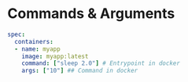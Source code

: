 # Commands & Arguments

```yaml
spec:
  containers:
  - name: myapp
    image: myapp:latest
    command: ["sleep 2.0"] # Entrypoint in docker
    args: ["10"] ## Command in docker
```